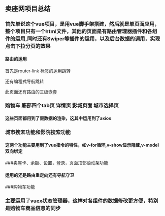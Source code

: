 ## 卖座网项目总结
### 首先单说这个vue项目，是用vue脚手架搭建，然后就是单页面应用，整个项目只有一个html文件，其他的页面是有路由管理器插件和各组件的运用,同时还有Swiper等插件的运用，以及后台数据的调用，实现点击下拉分页的效果
#### 路由的运用
  首先是router-link 标签的运用跳转

  还有编程式导航跳转

  此页面还有路由的三级嵌套

### 购物车 底部四个tab页 详情页 影城页面 城市选择页
#### 这些页面都用到了假数据的渲染，这其中运用到了axios

### 城市搜索功能和影院搜索功能
#### 这两个功能主要用到了vue指令的特性，如v-for循环,v-show显示隐藏,v-model双向绑定

###卖座卡、余额、设置，登录，页面顶部滚动条功能
#### 运用的还是路由重定向还有导航守卫

###购物车功能
### 主要运用了vuex状态管理器，这样对各组件的数据修改更方便，特别是购物车商品信息的同步

